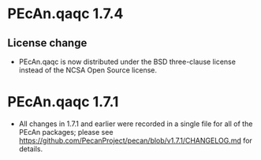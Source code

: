 # PEcAn.qaqc 1.7.4

## License change
* PEcAn.qaqc is now distributed under the BSD three-clause license instead of the NCSA Open Source license.


# PEcAn.qaqc 1.7.1

* All changes in 1.7.1 and earlier were recorded in a single file for all of the PEcAn packages; please see 
https://github.com/PecanProject/pecan/blob/v1.7.1/CHANGELOG.md for details.
